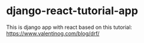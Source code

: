 # django-react-tutorial-app
This is django app with react based on this tutorial: https://www.valentinog.com/blog/drf/
